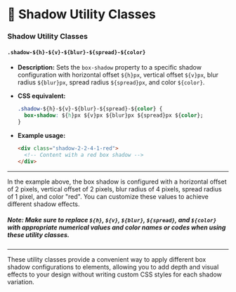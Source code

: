 # 🛑 Shadow Utility Classes

### Shadow Utility Classes

#### `.shadow-${h}-${v}-${blur}-${spread}-${color}`  
- **Description:** Sets the `box-shadow` property to a specific shadow configuration with horizontal offset `${h}px`, vertical offset `${v}px`, blur radius `${blur}px`, spread radius `${spread}px`, and color `${color}`.  

- **CSS equivalent:**  
  ```css
  .shadow-${h}-${v}-${blur}-${spread}-${color} {
    box-shadow: ${h}px ${v}px ${blur}px ${spread}px ${color};
  }
  ```  
- **Example usage:**  
  ```html
  <div class="shadow-2-2-4-1-red">
    <!-- Content with a red box shadow -->
  </div>
  ```

---

In the example above, the box shadow is configured with a horizontal offset of 2 pixels, vertical offset of 2 pixels, blur radius of 4 pixels, spread radius of 1 pixel, and color "red". You can customize these values to achieve different shadow effects.

##### Note: Make sure to replace `${h}`, `${v}`, `${blur}`, `${spread}`, and `${color}` with appropriate numerical values and color names or codes when using these utility classes.

---

These utility classes provide a convenient way to apply different box shadow configurations to elements, allowing you to add depth and visual effects to your design without writing custom CSS styles for each shadow variation.